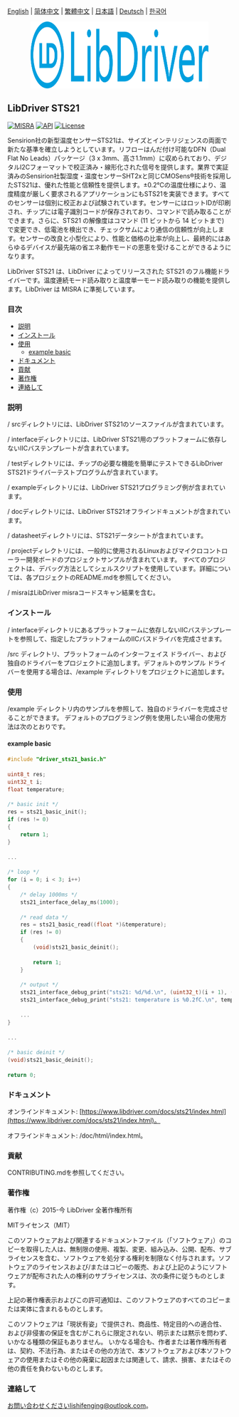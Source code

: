 [English](/README.md) | [ 简体中文](/README_zh-Hans.md) | [繁體中文](/README_zh-Hant.md) | [日本語](/README_ja.md) | [Deutsch](/README_de.md) | [한국어](/README_ko.md)

<div align=center>
<img src="/doc/image/logo.svg" width="400" height="150"/>
</div>

## LibDriver STS21

[![MISRA](https://img.shields.io/badge/misra-compliant-brightgreen.svg)](/misra/README.md) [![API](https://img.shields.io/badge/api-reference-blue.svg)](https://www.libdriver.com/docs/sts21/index.html) [![License](https://img.shields.io/badge/license-MIT-brightgreen.svg)](/LICENSE)

Sensirion社の新型温度センサーSTS21は、サイズとインテリジェンスの両面で新たな基準を確立しようとしています。リフローはんだ付け可能なDFN（Dual Flat No Leads）パッケージ（3 x 3mm、高さ1.1mm）に収められており、デジタルI2Cフォーマットで校正済み・線形化された信号を提供します。業界で実証済みのSensirion社製湿度・温度センサーSHT2xと同じCMOSens®技術を採用したSTS21は、優れた性能と信頼性を提供します。±0.2℃の温度仕様により、温度精度が厳しく要求されるアプリケーションにもSTS21を実装できます。すべてのセンサーは個別に校正および試験されています。センサーにはロットIDが印刷され、チップには電子識別コードが保存されており、コマンドで読み取ることができます。さらに、STS21 の解像度はコマンド (11 ビットから 14 ビットまで) で変更でき、低電池を検出でき、チェックサムにより通信の信頼性が向上します。センサーの改良と小型化により、性能と価格の比率が向上し、最終的にはあらゆるデバイスが最先端の省エネ動作モードの恩恵を受けることができるようになります。

LibDriver STS21 は、LibDriver によってリリースされた STS21 のフル機能ドライバーです。温度連続モード読み取りと温度単一モード読み取りの機能を提供します。LibDriver は MISRA に準拠しています。

### 目次

  - [説明](#説明)
  - [インストール](#インストール)
  - [使用](#使用)
    - [example basic](#example-basic)
  - [ドキュメント](#ドキュメント)
  - [貢献](#貢献)
  - [著作権](#著作権)
  - [連絡して](#連絡して)

### 説明

/ srcディレクトリには、LibDriver STS21のソースファイルが含まれています。

/ interfaceディレクトリには、LibDriver STS21用のプラットフォームに依存しないIICバステンプレートが含まれています。

/ testディレクトリには、チップの必要な機能を簡単にテストできるLibDriver STS21ドライバーテストプログラムが含まれています。

/ exampleディレクトリには、LibDriver STS21プログラミング例が含まれています。

/ docディレクトリには、LibDriver STS21オフラインドキュメントが含まれています。

/ datasheetディレクトリには、STS21データシートが含まれています。

/ projectディレクトリには、一般的に使用されるLinuxおよびマイクロコントローラー開発ボードのプロジェクトサンプルが含まれています。 すべてのプロジェクトは、デバッグ方法としてシェルスクリプトを使用しています。詳細については、各プロジェクトのREADME.mdを参照してください。

/ misraはLibDriver misraコードスキャン結果を含む。

### インストール

/ interfaceディレクトリにあるプラットフォームに依存しないIICバステンプレートを参照して、指定したプラットフォームのIICバスドライバを完成させます。

/src ディレクトリ、プラットフォームのインターフェイス ドライバー、および独自のドライバーをプロジェクトに追加します。デフォルトのサンプル ドライバーを使用する場合は、/example ディレクトリをプロジェクトに追加します。

### 使用

/example ディレクトリ内のサンプルを参照して、独自のドライバーを完成させることができます。 デフォルトのプログラミング例を使用したい場合の使用方法は次のとおりです。

#### example basic

```C
#include "driver_sts21_basic.h"

uint8_t res;
uint32_t i;
float temperature;

/* basic init */
res = sts21_basic_init();
if (res != 0)
{
    return 1;
}

...
    
/* loop */
for (i = 0; i < 3; i++)
{
    /* delay 1000ms */
    sts21_interface_delay_ms(1000);

    /* read data */
    res = sts21_basic_read((float *)&temperature);
    if (res != 0)
    {
        (void)sts21_basic_deinit();

        return 1;
    }

    /* output */
    sts21_interface_debug_print("sts21: %d/%d.\n", (uint32_t)(i + 1), (uint32_t)3);
    sts21_interface_debug_print("sts21: temperature is %0.2fC.\n", temperature);
    
    ...
}

...
    
/* basic deinit */
(void)sts21_basic_deinit();

return 0;
```

### ドキュメント

オンラインドキュメント: [https://www.libdriver.com/docs/sts21/index.html](https://www.libdriver.com/docs/sts21/index.html)。

オフラインドキュメント: /doc/html/index.html。

### 貢献

CONTRIBUTING.mdを参照してください。

### 著作権

著作権（c）2015-今 LibDriver 全著作権所有

MITライセンス（MIT）

このソフトウェアおよび関連するドキュメントファイル（「ソフトウェア」）のコピーを取得した人は、無制限の使用、複製、変更、組み込み、公開、配布、サブライセンスを含む、ソフトウェアを処分する権利を制限なく付与されます。ソフトウェアのライセンスおよび/またはコピーの販売、および上記のようにソフトウェアが配布された人の権利のサブライセンスは、次の条件に従うものとします。

上記の著作権表示およびこの許可通知は、このソフトウェアのすべてのコピーまたは実体に含まれるものとします。

このソフトウェアは「現状有姿」で提供され、商品性、特定目的への適合性、および非侵害の保証を含むがこれらに限定されない、明示または黙示を問わず、いかなる種類の保証もありません。 いかなる場合も、作者または著作権所有者は、契約、不法行為、またはその他の方法で、本ソフトウェアおよび本ソフトウェアの使用またはその他の廃棄に起因または関連して、請求、損害、またはその他の責任を負わないものとします。

### 連絡して

お問い合わせくださいlishifenging@outlook.com。